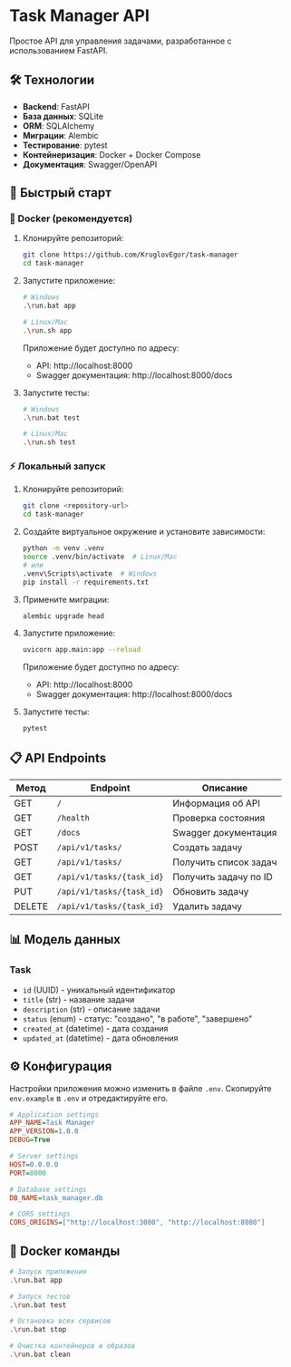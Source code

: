 # Task Manager API

Простое API для управления задачами, разработанное с использованием FastAPI.

## 🛠 Технологии

- **Backend**: FastAPI
- **База данных**: SQLite
- **ORM**: SQLAlchemy
- **Миграции**: Alembic
- **Тестирование**: pytest
- **Контейнеризация**: Docker + Docker Compose
- **Документация**: Swagger/OpenAPI

## 🚀 Быстрый старт

### 🐳 Docker (рекомендуется)

1. Клонируйте репозиторий:
   ```bash
   git clone https://github.com/KruglovEgor/task-manager
   cd task-manager
   ```

2. Запустите приложение:
   ```bash
   # Windows
   .\run.bat app

   # Linux/Mac
   .\run.sh app
   ```
   Приложение будет доступно по адресу:
   - API: http://localhost:8000
   - Swagger документация: http://localhost:8000/docs

3. Запустите тесты:
   ```bash
   # Windows
   .\run.bat test

   # Linux/Mac
   .\run.sh test
   ```

### ⚡ Локальный запуск

1. Клонируйте репозиторий:
   ```bash
   git clone <repository-url>
   cd task-manager
   ```

2. Создайте виртуальное окружение и установите зависимости:
   ```bash
   python -m venv .venv
   source .venv/bin/activate  # Linux/Mac
   # или
   .venv\Scripts\activate  # Windows
   pip install -r requirements.txt
   ```

3. Примените миграции:
   ```bash
   alembic upgrade head
   ```

4. Запустите приложение:
   ```bash
   uvicorn app.main:app --reload
   ```
   Приложение будет доступно по адресу:
   - API: http://localhost:8000
   - Swagger документация: http://localhost:8000/docs

5. Запустите тесты:
   ```bash
   pytest
   ```

## 📋 API Endpoints

| Метод | Endpoint | Описание |
|-------|----------|----------|
| GET | `/` | Информация об API |
| GET | `/health` | Проверка состояния |
| GET | `/docs` | Swagger документация |
| POST | `/api/v1/tasks/` | Создать задачу |
| GET | `/api/v1/tasks/` | Получить список задач |
| GET | `/api/v1/tasks/{task_id}` | Получить задачу по ID |
| PUT | `/api/v1/tasks/{task_id}` | Обновить задачу |
| DELETE | `/api/v1/tasks/{task_id}` | Удалить задачу |

## 📊 Модель данных

### Task
- `id` (UUID) - уникальный идентификатор
- `title` (str) - название задачи
- `description` (str) - описание задачи
- `status` (enum) - статус: "создано", "в работе", "завершено"
- `created_at` (datetime) - дата создания
- `updated_at` (datetime) - дата обновления

## ⚙️ Конфигурация

Настройки приложения можно изменить в файле `.env`. Скопируйте `env.example` в `.env` и отредактируйте его.

```ini
# Application settings
APP_NAME=Task Manager
APP_VERSION=1.0.0
DEBUG=True

# Server settings
HOST=0.0.0.0
PORT=8000

# Database settings
DB_NAME=task_manager.db

# CORS settings
CORS_ORIGINS=["http://localhost:3000", "http://localhost:8080"]
```



## 🐳 Docker команды

```bash
# Запуск приложения
.\run.bat app

# Запуск тестов
.\run.bat test

# Остановка всех сервисов
.\run.bat stop

# Очистка контейнеров и образов
.\run.bat clean
```


